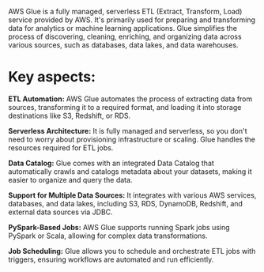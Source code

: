 AWS Glue is a fully managed, serverless ETL (Extract, Transform, Load) service provided by AWS. It's primarily used for preparing and transforming data for analytics or machine learning applications. Glue simplifies the process of discovering, cleaning, enriching, and organizing data across various sources, such as databases, data lakes, and data warehouses.

# **Key aspects:**

**ETL Automation:** AWS Glue automates the process of extracting data from sources, transforming it to a required format, and loading it into storage destinations like S3, Redshift, or RDS.

**Serverless Architecture:** It is fully managed and serverless, so you don't need to worry about provisioning infrastructure or scaling. Glue handles the resources required for ETL jobs.

**Data Catalog:** Glue comes with an integrated Data Catalog that automatically crawls and catalogs metadata about your datasets, making it easier to organize and query the data.

**Support for Multiple Data Sources:** It integrates with various AWS services, databases, and data lakes, including S3, RDS, DynamoDB, Redshift, and external data sources via JDBC.

**PySpark-Based Jobs:** AWS Glue supports running Spark jobs using PySpark or Scala, allowing for complex data transformations.

**Job Scheduling:** Glue allows you to schedule and orchestrate ETL jobs with triggers, ensuring workflows are automated and run efficiently.

